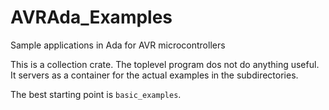 # AVRAda_Examples
Sample applications in Ada for AVR microcontrollers

This is a collection crate. The toplevel program dos not do anything
useful. It servers as a container for the actual examples in the
subdirectories.

The best starting point is `basic_examples`.